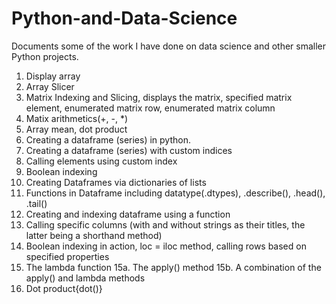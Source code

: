 # Python-and-Data-Science
Documents some of the work I have done on data science and other smaller Python projects.


1. Display array
2. Array Slicer
3. Matrix Indexing and Slicing, displays the matrix, specified matrix element, enumerated matrix row, enumerated matrix column
4. Matix arithmetics(+, -, *)
5. Array mean, dot product
6. Creating a dataframe (series) in python.
7. Creating a dataframe (series) with custom indices
8. Calling elements using custom index
9. Boolean indexing
10. Creating Dataframes via dictionaries of lists
11. Functions in Dataframe including datatype(.dtypes), .describe(), .head(), .tail()
12. Creating and indexing dataframe using a function
13. Calling specific columns (with and without strings as their titles, the latter being a shorthand method)
14. Boolean indexing in action, loc = iloc method, calling rows based on specified properties
15. The lambda function 
15a. The apply() method
15b. A combination of the apply() and lambda methods
16. Dot product{dot()}
